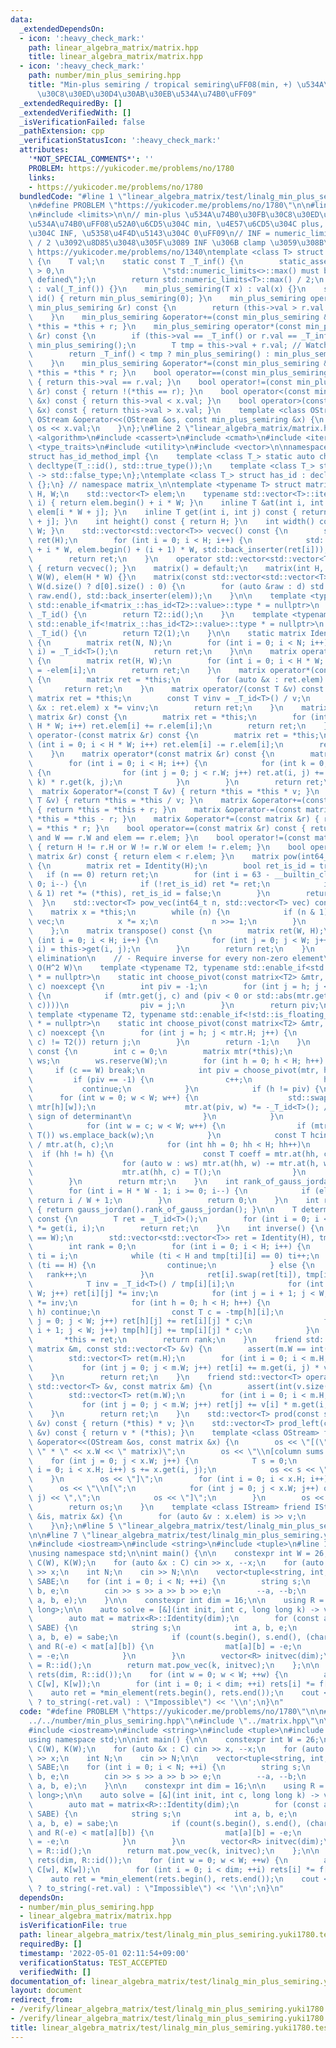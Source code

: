 ```yaml
---
data:
  _extendedDependsOn:
  - icon: ':heavy_check_mark:'
    path: linear_algebra_matrix/matrix.hpp
    title: linear_algebra_matrix/matrix.hpp
  - icon: ':heavy_check_mark:'
    path: number/min_plus_semiring.hpp
    title: "Min-plus semiring / tropical semiring\uFF08(min, +) \u534A\u74B0\u30FB\
      \u30C8\u30ED\u30D4\u30AB\u30EB\u534A\u74B0\uFF09"
  _extendedRequiredBy: []
  _extendedVerifiedWith: []
  _isVerificationFailed: false
  _pathExtension: cpp
  _verificationStatusIcon: ':heavy_check_mark:'
  attributes:
    '*NOT_SPECIAL_COMMENTS*': ''
    PROBLEM: https://yukicoder.me/problems/no/1780
    links:
    - https://yukicoder.me/problems/no/1780
  bundledCode: "#line 1 \"linear_algebra_matrix/test/linalg_min_plus_semiring.yuki1780.test.cpp\"\
    \n#define PROBLEM \"https://yukicoder.me/problems/no/1780\"\n\n#line 1 \"number/min_plus_semiring.hpp\"\
    \n#include <limits>\n\n// min-plus \u534A\u74B0\u30FB\u30C8\u30ED\u30D4\u30AB\u30EB\
    \u534A\u74B0\uFF08\u52A0\u6CD5\u304C min, \u4E57\u6CD5\u304C plus, \u96F6\u5143\
    \u304C INF, \u5358\u4F4D\u5143\u304C 0\uFF09\n// INF = numeric_limits<T>::max()\
    \ / 2 \u3092\u8D85\u3048\u305F\u3089 INF \u306B clamp \u3059\u308B\n// Verified:\
    \ https://yukicoder.me/problems/no/1340\ntemplate <class T> struct min_plus_semiring\
    \ {\n    T val;\n    static const T _T_inf() {\n        static_assert(std::numeric_limits<T>::max()\
    \ > 0,\n                      \"std::numeric_limits<>::max() must be properly\
    \ defined\");\n        return std::numeric_limits<T>::max() / 2;\n    }\n    min_plus_semiring()\
    \ : val(_T_inf()) {}\n    min_plus_semiring(T x) : val(x) {}\n    static min_plus_semiring\
    \ id() { return min_plus_semiring(0); }\n    min_plus_semiring operator+(const\
    \ min_plus_semiring &r) const {\n        return (this->val > r.val ? r.val : this->val);\n\
    \    }\n    min_plus_semiring &operator+=(const min_plus_semiring &r) { return\
    \ *this = *this + r; }\n    min_plus_semiring operator*(const min_plus_semiring\
    \ &r) const {\n        if (this->val == _T_inf() or r.val == _T_inf()) return\
    \ min_plus_semiring();\n        T tmp = this->val + r.val; // Watch out for overflow\n\
    \        return _T_inf() < tmp ? min_plus_semiring() : min_plus_semiring(tmp);\n\
    \    }\n    min_plus_semiring &operator*=(const min_plus_semiring &r) { return\
    \ *this = *this * r; }\n    bool operator==(const min_plus_semiring &r) const\
    \ { return this->val == r.val; }\n    bool operator!=(const min_plus_semiring\
    \ &r) const { return !(*this == r); }\n    bool operator<(const min_plus_semiring\
    \ &x) const { return this->val < x.val; }\n    bool operator>(const min_plus_semiring\
    \ &x) const { return this->val > x.val; }\n    template <class OStream> friend\
    \ OStream &operator<<(OStream &os, const min_plus_semiring &x) {\n        return\
    \ os << x.val;\n    }\n};\n#line 2 \"linear_algebra_matrix/matrix.hpp\"\n#include\
    \ <algorithm>\n#include <cassert>\n#include <cmath>\n#include <iterator>\n#include\
    \ <type_traits>\n#include <utility>\n#include <vector>\n\nnamespace matrix_ {\n\
    struct has_id_method_impl {\n    template <class T_> static auto check(T_ *) ->\
    \ decltype(T_::id(), std::true_type());\n    template <class T_> static auto check(...)\
    \ -> std::false_type;\n};\ntemplate <class T_> struct has_id : decltype(has_id_method_impl::check<T_>(nullptr))\
    \ {};\n} // namespace matrix_\n\ntemplate <typename T> struct matrix {\n    int\
    \ H, W;\n    std::vector<T> elem;\n    typename std::vector<T>::iterator operator[](int\
    \ i) { return elem.begin() + i * W; }\n    inline T &at(int i, int j) { return\
    \ elem[i * W + j]; }\n    inline T get(int i, int j) const { return elem[i * W\
    \ + j]; }\n    int height() const { return H; }\n    int width() const { return\
    \ W; }\n    std::vector<std::vector<T>> vecvec() const {\n        std::vector<std::vector<T>>\
    \ ret(H);\n        for (int i = 0; i < H; i++) {\n            std::copy(elem.begin()\
    \ + i * W, elem.begin() + (i + 1) * W, std::back_inserter(ret[i]));\n        }\n\
    \        return ret;\n    }\n    operator std::vector<std::vector<T>>() const\
    \ { return vecvec(); }\n    matrix() = default;\n    matrix(int H, int W) : H(H),\
    \ W(W), elem(H * W) {}\n    matrix(const std::vector<std::vector<T>> &d) : H(d.size()),\
    \ W(d.size() ? d[0].size() : 0) {\n        for (auto &raw : d) std::copy(raw.begin(),\
    \ raw.end(), std::back_inserter(elem));\n    }\n\n    template <typename T2, typename\
    \ std::enable_if<matrix_::has_id<T2>::value>::type * = nullptr>\n    static T2\
    \ _T_id() {\n        return T2::id();\n    }\n    template <typename T2, typename\
    \ std::enable_if<!matrix_::has_id<T2>::value>::type * = nullptr>\n    static T2\
    \ _T_id() {\n        return T2(1);\n    }\n\n    static matrix Identity(int N)\
    \ {\n        matrix ret(N, N);\n        for (int i = 0; i < N; i++) ret.at(i,\
    \ i) = _T_id<T>();\n        return ret;\n    }\n\n    matrix operator-() const\
    \ {\n        matrix ret(H, W);\n        for (int i = 0; i < H * W; i++) ret.elem[i]\
    \ = -elem[i];\n        return ret;\n    }\n    matrix operator*(const T &v) const\
    \ {\n        matrix ret = *this;\n        for (auto &x : ret.elem) x *= v;\n \
    \       return ret;\n    }\n    matrix operator/(const T &v) const {\n       \
    \ matrix ret = *this;\n        const T vinv = _T_id<T>() / v;\n        for (auto\
    \ &x : ret.elem) x *= vinv;\n        return ret;\n    }\n    matrix operator+(const\
    \ matrix &r) const {\n        matrix ret = *this;\n        for (int i = 0; i <\
    \ H * W; i++) ret.elem[i] += r.elem[i];\n        return ret;\n    }\n    matrix\
    \ operator-(const matrix &r) const {\n        matrix ret = *this;\n        for\
    \ (int i = 0; i < H * W; i++) ret.elem[i] -= r.elem[i];\n        return ret;\n\
    \    }\n    matrix operator*(const matrix &r) const {\n        matrix ret(H, r.W);\n\
    \        for (int i = 0; i < H; i++) {\n            for (int k = 0; k < W; k++)\
    \ {\n                for (int j = 0; j < r.W; j++) ret.at(i, j) += this->get(i,\
    \ k) * r.get(k, j);\n            }\n        }\n        return ret;\n    }\n  \
    \  matrix &operator*=(const T &v) { return *this = *this * v; }\n    matrix &operator/=(const\
    \ T &v) { return *this = *this / v; }\n    matrix &operator+=(const matrix &r)\
    \ { return *this = *this + r; }\n    matrix &operator-=(const matrix &r) { return\
    \ *this = *this - r; }\n    matrix &operator*=(const matrix &r) { return *this\
    \ = *this * r; }\n    bool operator==(const matrix &r) const { return H == r.H\
    \ and W == r.W and elem == r.elem; }\n    bool operator!=(const matrix &r) const\
    \ { return H != r.H or W != r.W or elem != r.elem; }\n    bool operator<(const\
    \ matrix &r) const { return elem < r.elem; }\n    matrix pow(int64_t n) const\
    \ {\n        matrix ret = Identity(H);\n        bool ret_is_id = true;\n     \
    \   if (n == 0) return ret;\n        for (int i = 63 - __builtin_clzll(n); i >=\
    \ 0; i--) {\n            if (!ret_is_id) ret *= ret;\n            if ((n >> i)\
    \ & 1) ret *= (*this), ret_is_id = false;\n        }\n        return ret;\n  \
    \  }\n    std::vector<T> pow_vec(int64_t n, std::vector<T> vec) const {\n    \
    \    matrix x = *this;\n        while (n) {\n            if (n & 1) vec = x *\
    \ vec;\n            x *= x;\n            n >>= 1;\n        }\n        return vec;\n\
    \    };\n    matrix transpose() const {\n        matrix ret(W, H);\n        for\
    \ (int i = 0; i < H; i++) {\n            for (int j = 0; j < W; j++) ret.at(j,\
    \ i) = this->get(i, j);\n        }\n        return ret;\n    }\n    // Gauss-Jordan\
    \ elimination\n    // - Require inverse for every non-zero element\n    // - Complexity:\
    \ O(H^2 W)\n    template <typename T2, typename std::enable_if<std::is_floating_point<T2>::value>::type\
    \ * = nullptr>\n    static int choose_pivot(const matrix<T2> &mtr, int h, int\
    \ c) noexcept {\n        int piv = -1;\n        for (int j = h; j < mtr.H; j++)\
    \ {\n            if (mtr.get(j, c) and (piv < 0 or std::abs(mtr.get(j, c)) > std::abs(mtr.get(piv,\
    \ c))))\n                piv = j;\n        }\n        return piv;\n    }\n   \
    \ template <typename T2, typename std::enable_if<!std::is_floating_point<T2>::value>::type\
    \ * = nullptr>\n    static int choose_pivot(const matrix<T2> &mtr, int h, int\
    \ c) noexcept {\n        for (int j = h; j < mtr.H; j++) {\n            if (mtr.get(j,\
    \ c) != T2()) return j;\n        }\n        return -1;\n    }\n    matrix gauss_jordan()\
    \ const {\n        int c = 0;\n        matrix mtr(*this);\n        std::vector<int>\
    \ ws;\n        ws.reserve(W);\n        for (int h = 0; h < H; h++) {\n       \
    \     if (c == W) break;\n            int piv = choose_pivot(mtr, h, c);\n   \
    \         if (piv == -1) {\n                c++;\n                h--;\n     \
    \           continue;\n            }\n            if (h != piv) {\n          \
    \      for (int w = 0; w < W; w++) {\n                    std::swap(mtr[piv][w],\
    \ mtr[h][w]);\n                    mtr.at(piv, w) *= -_T_id<T>(); // To preserve\
    \ sign of determinant\n                }\n            }\n            ws.clear();\n\
    \            for (int w = c; w < W; w++) {\n                if (mtr.at(h, w) !=\
    \ T()) ws.emplace_back(w);\n            }\n            const T hcinv = _T_id<T>()\
    \ / mtr.at(h, c);\n            for (int hh = 0; hh < H; hh++)\n              \
    \  if (hh != h) {\n                    const T coeff = mtr.at(hh, c) * hcinv;\n\
    \                    for (auto w : ws) mtr.at(hh, w) -= mtr.at(h, w) * coeff;\n\
    \                    mtr.at(hh, c) = T();\n                }\n            c++;\n\
    \        }\n        return mtr;\n    }\n    int rank_of_gauss_jordan() const {\n\
    \        for (int i = H * W - 1; i >= 0; i--) {\n            if (elem[i] != 0)\
    \ return i / W + 1;\n        }\n        return 0;\n    }\n    int rank() const\
    \ { return gauss_jordan().rank_of_gauss_jordan(); }\n\n    T determinant_of_upper_triangle()\
    \ const {\n        T ret = _T_id<T>();\n        for (int i = 0; i < H; i++) ret\
    \ *= get(i, i);\n        return ret;\n    }\n    int inverse() {\n        assert(H\
    \ == W);\n        std::vector<std::vector<T>> ret = Identity(H), tmp = *this;\n\
    \        int rank = 0;\n        for (int i = 0; i < H; i++) {\n            int\
    \ ti = i;\n            while (ti < H and tmp[ti][i] == 0) ti++;\n            if\
    \ (ti == H) {\n                continue;\n            } else {\n             \
    \   rank++;\n            }\n            ret[i].swap(ret[ti]), tmp[i].swap(tmp[ti]);\n\
    \            T inv = _T_id<T>() / tmp[i][i];\n            for (int j = 0; j <\
    \ W; j++) ret[i][j] *= inv;\n            for (int j = i + 1; j < W; j++) tmp[i][j]\
    \ *= inv;\n            for (int h = 0; h < H; h++) {\n                if (i ==\
    \ h) continue;\n                const T c = -tmp[h][i];\n                for (int\
    \ j = 0; j < W; j++) ret[h][j] += ret[i][j] * c;\n                for (int j =\
    \ i + 1; j < W; j++) tmp[h][j] += tmp[i][j] * c;\n            }\n        }\n \
    \       *this = ret;\n        return rank;\n    }\n    friend std::vector<T> operator*(const\
    \ matrix &m, const std::vector<T> &v) {\n        assert(m.W == int(v.size()));\n\
    \        std::vector<T> ret(m.H);\n        for (int i = 0; i < m.H; i++) {\n \
    \           for (int j = 0; j < m.W; j++) ret[i] += m.get(i, j) * v[j];\n    \
    \    }\n        return ret;\n    }\n    friend std::vector<T> operator*(const\
    \ std::vector<T> &v, const matrix &m) {\n        assert(int(v.size()) == m.H);\n\
    \        std::vector<T> ret(m.W);\n        for (int i = 0; i < m.H; i++) {\n \
    \           for (int j = 0; j < m.W; j++) ret[j] += v[i] * m.get(i, j);\n    \
    \    }\n        return ret;\n    }\n    std::vector<T> prod(const std::vector<T>\
    \ &v) const { return (*this) * v; }\n    std::vector<T> prod_left(const std::vector<T>\
    \ &v) const { return v * (*this); }\n    template <class OStream> friend OStream\
    \ &operator<<(OStream &os, const matrix &x) {\n        os << \"[(\" << x.H <<\
    \ \" * \" << x.W << \" matrix)\";\n        os << \"\\n[column sums: \";\n    \
    \    for (int j = 0; j < x.W; j++) {\n            T s = 0;\n            for (int\
    \ i = 0; i < x.H; i++) s += x.get(i, j);\n            os << s << \",\";\n    \
    \    }\n        os << \"]\";\n        for (int i = 0; i < x.H; i++) {\n      \
    \      os << \"\\n[\";\n            for (int j = 0; j < x.W; j++) os << x.get(i,\
    \ j) << \",\";\n            os << \"]\";\n        }\n        os << \"]\\n\";\n\
    \        return os;\n    }\n    template <class IStream> friend IStream &operator>>(IStream\
    \ &is, matrix &x) {\n        for (auto &v : x.elem) is >> v;\n        return is;\n\
    \    }\n};\n#line 5 \"linear_algebra_matrix/test/linalg_min_plus_semiring.yuki1780.test.cpp\"\
    \n\n#line 7 \"linear_algebra_matrix/test/linalg_min_plus_semiring.yuki1780.test.cpp\"\
    \n#include <iostream>\n#include <string>\n#include <tuple>\n#line 11 \"linear_algebra_matrix/test/linalg_min_plus_semiring.yuki1780.test.cpp\"\
    \nusing namespace std;\n\nint main() {\n\n    constexpr int W = 26;\n    vector<int>\
    \ C(W), K(W);\n    for (auto &x : C) cin >> x, --x;\n    for (auto &x : K) cin\
    \ >> x;\n    int N;\n    cin >> N;\n\n    vector<tuple<string, int, int, int>>\
    \ SABE;\n    for (int i = 0; i < N; ++i) {\n        string s;\n        int a,\
    \ b, e;\n        cin >> s >> a >> b >> e;\n        --a, --b;\n        SABE.emplace_back(s,\
    \ a, b, e);\n    }\n\n    constexpr int dim = 16;\n\n    using R = min_plus_semiring<long\
    \ long>;\n\n    auto solve = [&](int init, int c, long long k) -> vector<R> {\n\
    \        auto mat = matrix<R>::Identity(dim);\n        for (const auto &sabe :\
    \ SABE) {\n            string s;\n            int a, b, e;\n            std::tie(s,\
    \ a, b, e) = sabe;\n            if (count(s.begin(), s.end(), (char)('A' + init))\
    \ and R(-e) < mat[a][b]) {\n                mat[a][b] = -e;\n                mat[b][a]\
    \ = -e;\n            }\n        }\n        vector<R> initvec(dim);\n        initvec[c]\
    \ = R::id();\n        return mat.pow_vec(k, initvec);\n    };\n\n    vector<R>\
    \ rets(dim, R::id());\n    for (int w = 0; w < W; ++w) {\n        auto f = solve(w,\
    \ C[w], K[w]);\n        for (int i = 0; i < dim; ++i) rets[i] *= f[i];\n    }\n\
    \    auto ret = *min_element(rets.begin(), rets.end());\n    cout << (ret != R()\
    \ ? to_string(-ret.val) : \"Impossible\") << '\\n';\n}\n"
  code: "#define PROBLEM \"https://yukicoder.me/problems/no/1780\"\n\n#include \"\
    ../../number/min_plus_semiring.hpp\"\n#include \"../matrix.hpp\"\n\n#include <algorithm>\n\
    #include <iostream>\n#include <string>\n#include <tuple>\n#include <vector>\n\
    using namespace std;\n\nint main() {\n\n    constexpr int W = 26;\n    vector<int>\
    \ C(W), K(W);\n    for (auto &x : C) cin >> x, --x;\n    for (auto &x : K) cin\
    \ >> x;\n    int N;\n    cin >> N;\n\n    vector<tuple<string, int, int, int>>\
    \ SABE;\n    for (int i = 0; i < N; ++i) {\n        string s;\n        int a,\
    \ b, e;\n        cin >> s >> a >> b >> e;\n        --a, --b;\n        SABE.emplace_back(s,\
    \ a, b, e);\n    }\n\n    constexpr int dim = 16;\n\n    using R = min_plus_semiring<long\
    \ long>;\n\n    auto solve = [&](int init, int c, long long k) -> vector<R> {\n\
    \        auto mat = matrix<R>::Identity(dim);\n        for (const auto &sabe :\
    \ SABE) {\n            string s;\n            int a, b, e;\n            std::tie(s,\
    \ a, b, e) = sabe;\n            if (count(s.begin(), s.end(), (char)('A' + init))\
    \ and R(-e) < mat[a][b]) {\n                mat[a][b] = -e;\n                mat[b][a]\
    \ = -e;\n            }\n        }\n        vector<R> initvec(dim);\n        initvec[c]\
    \ = R::id();\n        return mat.pow_vec(k, initvec);\n    };\n\n    vector<R>\
    \ rets(dim, R::id());\n    for (int w = 0; w < W; ++w) {\n        auto f = solve(w,\
    \ C[w], K[w]);\n        for (int i = 0; i < dim; ++i) rets[i] *= f[i];\n    }\n\
    \    auto ret = *min_element(rets.begin(), rets.end());\n    cout << (ret != R()\
    \ ? to_string(-ret.val) : \"Impossible\") << '\\n';\n}\n"
  dependsOn:
  - number/min_plus_semiring.hpp
  - linear_algebra_matrix/matrix.hpp
  isVerificationFile: true
  path: linear_algebra_matrix/test/linalg_min_plus_semiring.yuki1780.test.cpp
  requiredBy: []
  timestamp: '2022-05-01 02:11:54+09:00'
  verificationStatus: TEST_ACCEPTED
  verifiedWith: []
documentation_of: linear_algebra_matrix/test/linalg_min_plus_semiring.yuki1780.test.cpp
layout: document
redirect_from:
- /verify/linear_algebra_matrix/test/linalg_min_plus_semiring.yuki1780.test.cpp
- /verify/linear_algebra_matrix/test/linalg_min_plus_semiring.yuki1780.test.cpp.html
title: linear_algebra_matrix/test/linalg_min_plus_semiring.yuki1780.test.cpp
---
```

